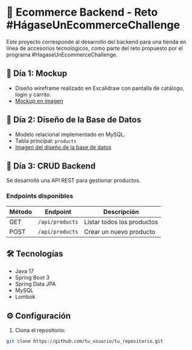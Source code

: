 # 🛒 Ecommerce Backend - Reto #HágaseUnEcommerceChallenge

Este proyecto corresponde al desarrollo del backend para una tienda en línea de accesorios tecnológicos, como parte del reto propuesto por el programa #HagaseUnEcommerceChallenge.

## 📌 Día 1: Mockup

- Diseño wireframe realizado en Excalidraw con pantalla de catálogo, login y carrito.
- [Mockup en imagen](https://github.com/Biershoot/Backend-Ecommerce-Trycach/blob/main/src/main/resources/mockup.png)

## 📌 Día 2: Diseño de la Base de Datos

- Modelo relacional implementado en MySQL.
- Tabla principal: `products`
- [Imagen del diseño de la base de datos](https://github.com/Biershoot/Backend-Ecommerce-Trycach/blob/main/src/main/resources/Base_de_Datos_Modelo_Entidad_Relacion.png)

## 📌 Día 3: CRUD Backend

Se desarrolló una API REST para gestionar productos.

### Endpoints disponibles

| Método | Endpoint             | Descripción             |
|--------|----------------------|-------------------------|
| GET    | `/api/products`      | Listar todos los productos |
| POST   | `/api/products`      | Crear un nuevo producto |

## 🛠️ Tecnologías

- Java 17
- Spring Boot 3
- Spring Data JPA
- MySQL
- Lombok

## ⚙️ Configuración

1. Clona el repositorio:

```bash
git clone https://github.com/tu_usuario/tu_repositorio.git
